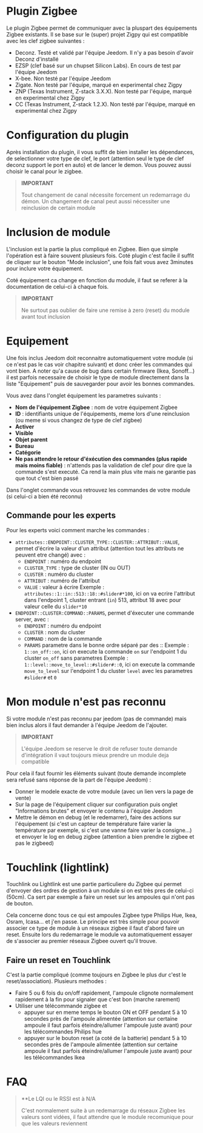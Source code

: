 # Plugin Zigbee

Le plugin Zigbee permet de communiquer avec la pluspart des équipements Zigbee existants. Il se base sur le (super) projet Zigpy qui est compatible avec les clef zigbee suivantes :

- Deconz. Testé et validé par l'équipe Jeedom. Il n'y a pas besoin d'avoir Deconz d'installé
- EZSP (clef basé sur un chupset Silicon Labs). En cours de test par l'équipe Jeedom
- X-bee. Non testé par l'équipe Jeedom
- Zigate. Non testé par l'équipe, marqué en experimental chez Zigpy
- ZNP (Texas Instrument, Z-stack 3.X.X). Non testé par l'équipe, marqué en experimental chez Zigpy
- CC (Texas Instrument, Z-stack 1.2.X). Non testé par l'équipe, marqué en experimental chez Zigpy

# Configuration du plugin

Après installation du plugin, il vous suffit de bien installer les dépendances, de selectionner votre type de clef, le port (attention seul le type de clef deconz support le port en auto) et de lancer le demon. Vous pouvez aussi choisir le canal pour le zigbee.

>**IMPORTANT**
>
>Tout changement de canal nécessite forcement un redemarrage du démon. Un changement de canal peut aussi nécessiter une reinclusion de certain module


# Inclusion de module

L'inclusion est la partie la plus compliqué en Zigbee. Bien que simple l'opération est à faire souvent plusieurs fois. Coté plugin c'est facile il suffit de cliquer sur le bouton "Mode inclusion", une fois fait vous avez 3minutes pour inclure votre équipement.

Coté équipement ca change en fonction du module, il faut se referer à la documentation de celui-ci à chaque fois.

>**IMPORTANT**
>
>Ne surtout pas oublier de faire une remise à zero (reset) du module avant tout inclusion

# Equipement

Une fois inclus Jeedom doit reconnaitre automatiquement votre module (si ce n'est pas le cas voir chapitre suivant) et donc créer les commandes qui vont bien. A noter qu'a cause de bug dans certain firmware (Ikea, Sonoff...) il est parfois necessaire de choisir le type de module directement dans la liste "Equipement" puis de sauvegarder pour avoir les bonnes commandes.

Vous avez dans l'onglet équipement les parametres suivants :

- **Nom de l'équipement Zigbee** : nom de votre équipement Zigbee
- **ID** : identifiants unique de l'équipements, meme lors d'une reinclusion (ou meme si vous changez de type de clef zigbee)
- **Activer**
- **Visible**
- **Objet parent**
- **Bureau**
- **Catégorie**
- **Ne pas attendre le retour d'éxécution des commandes (plus rapide mais moins fiable)** : n'attends pas la validation de clef pour dire que la commande s'est executé. Ca rend la main plus vite mais ne garantie pas que tout c'est bien passé

Dans l'onglet commande vous retrouvez les commandes de votre module (si celui-ci a bien été reconnu)

## Commande pour les experts

Pour les experts voici comment marche les commandes :

- ``attributes::ENDPOINT::CLUSTER_TYPE::CLUSTER::ATTRIBUT::VALUE``, permet d'écrire la valeur d'un attribut (attention tout les attributs ne peuvent etre changé) avec :
  - ``ENDPOINT`` : numéro du endpoint
  - ``CLUSTER_TYPE`` : type de cluster (IN ou OUT)
  - ``CLUSTER`` : numéro du cluster
  - ``ATTRIBUT`` : numéro de l'attribut
  - ``VALUE`` : valeur à écrire
Exemple : ``attributes::1::in::513::18::#slider#*100``, ici on va ecrire l'attribut dans l'endpoint 1, cluster entrant (``in``) 513, attribut 18 avec pour valeur celle du ``slider*10``
- ``ENDPOINT::CLUSTER:COMMAND::PARAMS``, permet d'éxecuter une commande server, avec :
  - ``ENDPOINT`` : numéro du endpoint
  - ``CLUSTER`` : nom du cluster
  - ``COMMAND`` : nom de la commande
  - ``PARAMS`` parametre dans le bonne ordre séparé par des ::
Exemple : ``1::on_off::on``, ici on execute la commande ``on`` sur l'endpoint 1 du cluster ``on_off`` sans parametres
Exemple : ``1::level::move_to_level::#slider#::0``, ici on execute la commande ``move_to_level`` sur l'endpoint 1 du cluster ``level`` avec les parametres ``#slider#`` et ``0``

# Mon module n'est pas reconnu

Si votre module n'est pas reconnu par jeedom (pas de commande) mais bien inclus alors il faut demander à l'équipe Jeedom de l'ajouter.

>**IMPORTANT**
>
>L'équipe Jeedom se reserve le droit de refuser toute demande d'intégration il vaut toujours mieux prendre un module deja compatible

Pour cela il faut fournir les éléments suivant (toute demande incomplete sera refusé sans réponse de la part de l'équipe Jeedom) :

- Donner le modele exacte de votre module (avec un lien vers la page de vente)
- Sur la page de l'équipement cliquer sur configuration puis onglet "Informations brutes" et envoyer le contenu à l'équipe Jeedom
- Mettre le démon en debug (et le redemarrer), faire des actions sur l'équipement (si c'est un capteur de température faire varier la température par exemple, si c'est une vanne faire varier la consigne...) et envoyer le log en debug zigbee (attention a bien prendre le zigbee et pas le zigbeed)

# Touchlink (lightlink)

Touchlink ou Lightlink est une partie particuliere du Zigbee qui permet d'envoyer des ordres de gestion à un module si on est très pres de celui-ci (50cm). Ca sert par exemple a faire un reset sur les ampoules qui n'ont pas de bouton.

Cela concerne donc tous ce qui est ampoules Zigbee type Philips Hue, Ikea, Osram, Icasa... et j'en passe. Le principe est très simple pour pouvoir associer ce type de module à un réseaux zigbee il faut d'abord faire un reset. Ensuite lors du redemarrage le module va automatiquement essayer de s'associer au premier réseaux Zigbee ouvert qu'il trouve.

## Faire un reset en Touchlink

C'est la partie compliqué (comme toujours en Zigbee le plus dur c'est le reset/association). Plusieurs methodes :

- Faire 5 ou 6 fois du on/off rapidement, l'ampoule clignote normalement rapidement à la fin pour signaler que c'est bon (marche rarement)
- Utiliser une télécommande zigbee et
  - appuyer sur en meme temps le bouton ON et OFF pendant 5 à 10 secondes près de l'ampoule alimentée (attention sur certaine ampoule il faut parfois éteindre/allumer l'ampoule juste avant) pour les télécommandes Philips hue
  - appuyer sur le bouton reset (a coté de la batterie) pendant 5 à 10 secondes près de l'ampoule alimentée (attention sur certaine ampoule il faut parfois éteindre/allumer l'ampoule juste avant) pour les télécommandes Ikea


# FAQ

>**Le LQI ou le RSSI est à N/A
>
>C'est normalement suite à un redemarrage du réseaux Zigbee les valeurs sont vidées, il faut attendre que le module recomunique pour que les valeurs reviennent

